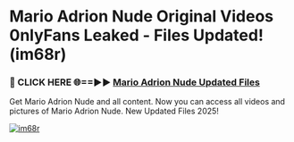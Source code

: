 # Mario Adrion Nude Original Videos 0nlyFans Leaked - Files Updated! (im68r)

<h3>🔴 CLICK HERE 🌐==►► <a href="https://tinyurl.com/4mcuefdz" rel="nofollow">Mario Adrion Nude Updated Files</a></h3>

Get Mario Adrion Nude and all content. Now you can access all videos and pictures of Mario Adrion Nude. New Updated Files 2025!

[![im68r](https://i.imgur.com/StAQSOY.gif)](https://tinyurl.com/4mcuefdz)
